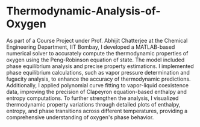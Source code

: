 # Thermodynamic-Analysis-of-Oxygen
As part of a Course Project under Prof. Abhijit Chatterjee at the Chemical Engineering Department, IIT Bombay, I developed a MATLAB-based numerical solver to accurately compute the thermodynamic properties of oxygen using the Peng-Robinson equation of state. The model included phase equilibrium analysis and precise property estimations. I implemented phase equilibrium calculations, such as vapor pressure determination and fugacity analysis, to enhance the accuracy of thermodynamic predictions. Additionally, I applied polynomial curve fitting to vapor-liquid coexistence data, improving the precision of Clapeyron equation-based enthalpy and entropy computations. To further strengthen the analysis, I visualized thermodynamic property variations through detailed plots of enthalpy, entropy, and phase transitions across different temperatures, providing a comprehensive understanding of oxygen's phase behavior.

